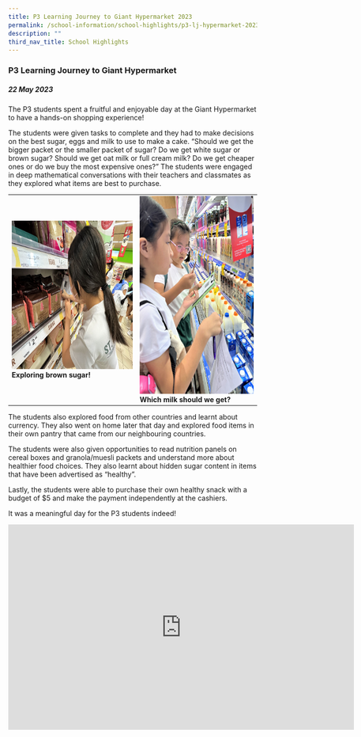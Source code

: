```yaml
---
title: P3 Learning Journey to Giant Hypermarket 2023
permalink: /school-information/school-highlights/p3-lj-hypermarket-2023/
description: ""
third_nav_title: School Highlights
---
```

### P3 Learning Journey to Giant Hypermarket

##### 22 May 2023

The P3 students spent a fruitful and enjoyable day at the Giant Hypermarket to have a hands-on shopping experience!

The students were given tasks to complete and they had to make decisions on the best sugar, eggs and milk to use to make a cake. “Should we get the bigger packet or the smaller packet of sugar? Do we get white sugar or brown sugar? Should we get oat milk or full cream milk? Do we get cheaper ones or do we buy the most expensive ones?” The students were engaged in deep mathematical conversations with their teachers and classmates as they explored what items are best to purchase.

<table>
<tbody><tr>
		<td><img alt="p3ljgiant01" src="/images/P3%20LJ%20to%20Giant%202023/exploring%20brown%20sugar.jpg" style="width:500px;height:300px;"> <b>Exploring brown sugar! </b></td>
		<td><img alt="p3ljgiant02" src="/images/P3%20LJ%20to%20Giant%202023/which%20milk%20should%20we%20get.jpg" style="width:470px;height:400px;"><b> Which milk should we get? </b></td>
</tr></tbody></table>

The students also explored food from other countries and learnt about currency. They also went on home later that day and explored food items in their own pantry that came from our neighbouring countries. 

The students were also given opportunities to read nutrition panels on cereal boxes and granola/muesli packets and understand more about healthier food choices. They also learnt about hidden sugar content in items that have been advertised as “healthy”.

Lastly, the students were able to purchase their own healthy snack with a budget of $5 and make the payment independently at the cashiers.

It was a meaningful day for the P3 students indeed!

<center>
<iframe allowfullscreen="" allow="accelerometer; autoplay; clipboard-write; encrypted-media; gyroscope; picture-in-picture; web-share" frameborder="0" title="YouTube video player" src="https://www.youtube.com/embed/nPbE5foGcOM" height="415" width="700"></iframe></center>